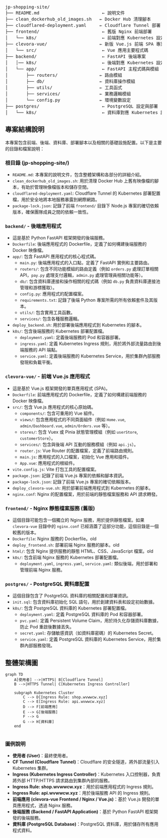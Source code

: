 <pre> 
jp-shopping-site/
├── README.md                        ← 說明文件
├── clean_dockerhub_old_images.sh   ← Docker Hub 清理腳本
├── cloudflared-deployment.yaml     ← Cloudflare Tunnel 部署
├── frontend/                        ← 舊版 Nginx 前端部署
│   └── k8s/                         ← 前端對應 Kubernetes 設定
├── clevora-vue/                    ← 新版 Vue.js 前端 SPA 專案
│   └── src/                         ← Vue 應用主要程式碼
├── backend/                         ← FastAPI 後端專案
│   │── k8s/                         ← 後端對應 Kubernetes 設定    
│   └── app/                         ← FastAPI 主程式碼與模組
│       ├── routers/                ← 路由模組
│       ├── db/                     ← 資料庫操作模組
│       ├── utils/                  ← 工具函式
│       ├── services/               ← 業務邏輯模組
│       └── config.py               ← 環境變數設定
├── postgres/                        ← PostgreSQL 設定與部署
│   └── k8s/                         ← 資料庫對應 Kubernetes 設定
</pre>

## 專案結構說明

本專案包含前端、後端、資料庫、部署腳本以及相關的基礎設施配置。以下是主要的目錄和檔案說明：

### 根目錄 (jp-shopping-site/)
*   `README.md`: 本專案的說明文件，包含整體架構和各部分的詳細介紹。
*   `clean_dockerhub_old_images.sh`: 用於清理 Docker Hub 上舊有映像檔的腳本，有助於管理映像檔版本和儲存空間。
*   `cloudflared-deployment.yaml`: Cloudflare Tunnel 的 Kubernetes 部署配置檔，用於安全地將本地服務暴露到網際網路。
*   `package-lock.json`: 記錄了前端 `frontend/` 目錄下 Node.js 專案的確切依賴版本，確保團隊成員之間的依賴一致性。

### `backend/` - 後端應用程式
*   這是基於 Python FastAPI 框架開發的後端服務。
*   `Dockerfile`: 後端應用程式的 Dockerfile，定義了如何構建後端服務的 Docker 映像檔。
*   `app/`: 包含 FastAPI 應用程式的核心程式碼。
    *   `main.py`: 後端應用程式的入口點，定義了 FastAPI 實例和主要路由。
    *   `routers/`: 包含不同功能模組的路由定義（例如 `orders.py` 處理訂單相關 API，`pay.py` 處理支付邏輯，`admin.py` 處理管理員相關功能等）。
    *   `db/`: 包含資料庫連接和操作相關的程式碼（例如 `db.py` 負責資料庫連接池管理和游標獲取）。
    *   `config.py`: 應用程式的配置檔案。
    *   `requirements.txt`: 記錄了後端 Python 專案所需的所有依賴套件及其版本。
    *   `utils/`: 包含實用工具函數。
    *   `services/`: 包含各種服務邏輯。
*   `deploy_backend.sh`: 用於部署後端應用程式到 Kubernetes 的腳本。
*   `k8s/`: 包含後端服務的 Kubernetes 部署配置檔。
    *   `deployment.yaml`: 定義後端服務的 Pod 和容器部署。
    *   `ingress.yaml`: 定義 Kubernetes Ingress 規則，用於將外部流量路由到後端服務的 API 端點。
    *   `service.yaml`: 定義後端服務的 Kubernetes Service，用於集群內部服務發現和負載平衡。

### `clevora-vue/` - 前端 Vue.js 應用程式
*   這是基於 Vue.js 框架開發的單頁應用程式 (SPA)。
*   `Dockerfile`: 前端應用程式的 Dockerfile，定義了如何構建前端服務的 Docker 映像檔。
*   `src/`: 包含 Vue.js 應用程式的核心原始碼。
    *   `components/`: 包含可重用的 Vue 組件。
    *   `views/`: 包含應用程式的不同頁面組件（例如 `Home.vue`, `admin/Dashboard.vue`, `admin/Orders.vue` 等）。
    *   `stores/`: 包含 Vuex 或 Pinia 狀態管理模組（例如 `userStore`, `customerStore`）。
    *   `services/`: 包含與後端 API 互動的服務模組（例如 `api.js`）。
    *   `router.js`: Vue Router 的配置檔案，定義了前端路由規則。
    *   `main.js`: 應用程式的入口檔案，初始化 Vue 應用和插件。
    *   `App.vue`: 應用程式的根組件。
*   `vite.config.js`: Vite 打包工具的配置檔案。
*   `package.json`: 記錄了前端 Vue.js 專案的依賴和腳本資訊。
*   `package-lock.json`: 記錄了前端 Vue.js 專案的確切依賴版本。
*   `deploy_clevora-vue.sh`: 用於部署前端應用程式到 Kubernetes 的腳本。
*   `nginx.conf`: Nginx 的配置檔案，用於前端的靜態檔案服務和 API 請求轉發。

### `frontend/` - Nginx 靜態檔案服務 (舊版)
*   這個目錄可能包含一個獨立的 Nginx 服務，用於提供靜態檔案。如果 `clevora-vue` 目錄中的 `nginx.conf` 已經涵蓋了這部分功能，這個目錄是一個較舊的版本。
*   `Dockerfile`: Nginx 服務的 Dockerfile。old
*   `deploy_frontend.sh`: 部署前端 Nginx 服務的腳本。old
*   `html/`: 包含 Nginx 提供服務的靜態 HTML、CSS、JavaScript 檔案。old
*   `k8s/`: 包含前端 Nginx 服務的 Kubernetes 部署配置檔。
    *   `deployment.yaml`, `ingress.yaml`, `service.yaml`: 類似後端，用於部署和管理前端 Nginx 服務。

### `postgres/` - PostgreSQL 資料庫配置
*   這個目錄包含了 PostgreSQL 資料庫的相關配置和部署資訊。
*   `init.sql`: 包含資料庫初始化 SQL 語句，用於創建資料表和設定初始數據。
*   `k8s/`: 包含 PostgreSQL 資料庫的 Kubernetes 部署配置檔。
    *   `deployment.yaml`: 定義 PostgreSQL 資料庫的 Pod 和容器部署。
    *   `pvc.yaml`: 定義 Persistent Volume Claim，用於持久化存儲資料庫數據，防止 Pod 重啟後數據丟失。
    *   `secret.yaml`: 存儲敏感資訊（如資料庫密碼）的 Kubernetes Secret。
    *   `service.yaml`: 定義 PostgreSQL 資料庫的 Kubernetes Service，用於集群內部服務發現。

## 整體架構圖

```mermaid
graph TD
    A[使用者] -->|HTTPS| B[Cloudflare Tunnel]
    B -->|HTTPS Tunnel| C[Kubernetes Ingress Controller]

    subgraph Kubernetes Cluster
        C --> D[Ingress Rule: shop.wvwwcw.xyz]
        C --> E[Ingress Rule: api.wvwwcw.xyz]
        D --> F[前端應用]
        E --> G[後端服務]
        F --> G
        G --> H[資料庫]
    end


```

### 圖例說明
*   **使用者 (User)**：最終使用者。
*   **CF Tunnel (Cloudflare Tunnel)**：Cloudflare 的安全隧道，將外部流量引入 Kubernetes 集群。
*   **Ingress (Kubernetes Ingress Controller)**：Kubernetes 入口控制器，負責將外部 HTTP/HTTPS 請求路由到集群內部的服務。
*   **Ingress Rule: shop.wvwwcw.xyz**：用於前端應用程式的 Ingress 規則。
*   **Ingress Rule: api.wvwwcw.xyz**：用於後端服務 API 的 Ingress 規則。
*   **前端應用 (clevora-vue Frontend / Nginx / Vue.js)**：基於 Vue.js 開發的單頁應用程式，透過 Nginx 服務。
*   **後端服務 (Backend / FastAPI Application)**：基於 Python FastAPI 框架開發的後端服務。
*   **資料庫 (PostgreSQL Database)**：PostgreSQL 資料庫，用於儲存所有應用程式資料。

